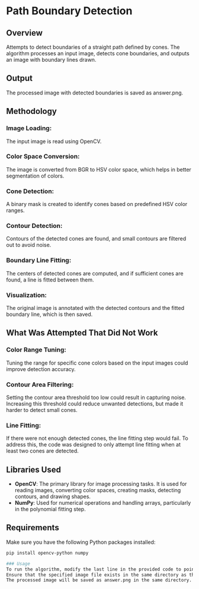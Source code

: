 # Path Boundary Detection
## Overview
Attempts to detect boundaries of a straight path defined by cones. The algorithm processes an input image, detects cone boundaries, and outputs an image with boundary lines drawn.

## Output
The processed image with detected boundaries is saved as answer.png.

## Methodology
### Image Loading: 
The input image is read using OpenCV.

### Color Space Conversion: 
The image is converted from BGR to HSV color space, which helps in better segmentation of colors.

### Cone Detection: 
A binary mask is created to identify cones based on predefined HSV color ranges.

### Contour Detection: 
Contours of the detected cones are found, and small contours are filtered out to avoid noise.

### Boundary Line Fitting: 
The centers of detected cones are computed, and if sufficient cones are found, a line is fitted between them.

### Visualization: 
The original image is annotated with the detected contours and the fitted boundary line, which is then saved.

## What Was Attempted That Did Not Work
### Color Range Tuning: 
Tuning the range for specific cone colors based on the input images could improve detection accuracy.

### Contour Area Filtering: 
Setting the contour area threshold too low could result in capturing noise. Increasing this threshold could reduce unwanted detections, but made it harder to detect small cones.

### Line Fitting: 
If there were not enough detected cones, the line fitting step would fail. To address this, the code was designed to only attempt line fitting when at least two cones are detected.

## Libraries Used
- **OpenCV**: The primary library for image processing tasks. It is used for reading images, converting color spaces, creating masks, detecting contours, and drawing shapes.
- **NumPy**: Used for numerical operations and handling arrays, particularly in the polynomial fitting step.

## Requirements
Make sure you have the following Python packages installed:
```bash
pip install opencv-python numpy

### Usage
To run the algorithm, modify the last line in the provided code to point to your input image.
Ensure that the specified image file exists in the same directory as the script.
The processed image will be saved as answer.png in the same directory.
